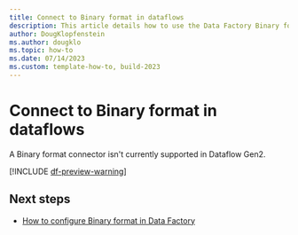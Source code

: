 ```yaml
---
title: Connect to Binary format in dataflows
description: This article details how to use the Data Factory Binary format connector in Microsoft Fabric to create an Binary format connection in dataflows.
author: DougKlopfenstein
ms.author: dougklo
ms.topic: how-to
ms.date: 07/14/2023
ms.custom: template-how-to, build-2023
---
```


# Connect to Binary format in dataflows

A Binary format connector isn't currently supported in Dataflow Gen2.

[!INCLUDE [df-preview-warning](includes/data-factory-preview-warning.md)]

## Next steps

- [How to configure Binary format in Data Factory](format-binary.md)
